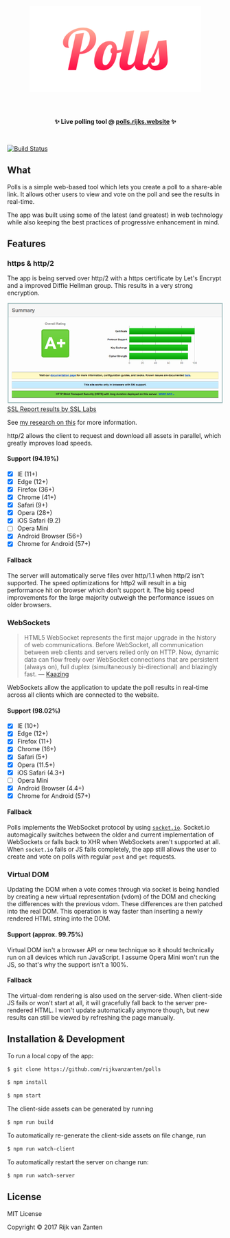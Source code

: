 <h1 align="center">
	<img width="400" src="media/polls.svg" alt="Awesome">
	<br>
	<br>
</h1>

<p align="center">
	<b>✨ Live polling tool @ <a href="https://polls.rijks.website">polls.rijks.website</a> ✨</b>
</p>

<br>

[![Build Status](https://semaphoreci.com/api/v1/rijkvanzanten/polls/branches/master/shields_badge.svg)](https://semaphoreci.com/rijkvanzanten/polls)

## What
Polls is a simple web-based tool which lets you create a poll to a share-able link. It allows other users to view and vote on the poll and see the results in real-time.

The app was built using some of the latest (and greatest) in web technology while also keeping the best practices of progressive enhancement in mind.

## Features
### https & http/2
The app is being served over http/2 with a https certificate by Let's Encrypt and a improved Diffie Hellman group. This results in a very strong encryption.

![SSL Report by SSL Labs](media/ssl-report.png)  
[SSL Report results by SSL Labs](https://www.ssllabs.com/ssltest/analyze.html?d=polls.rijks.website)

See [my research on this](https://github.com/rijkvanzanten/misofome/wiki/Rijks-POC) for more information.

http/2 allows the client to request and download all assets in parallel, which greatly improves load speeds.

#### Support (94.19%)
-  [x] IE (11+)
-  [x] Edge (12+)
-  [x] Firefox (36+)
-  [x] Chrome (41+)
-  [x] Safari (9+)
-  [x] Opera (28+)
-  [x] iOS Safari (9.2)
-  [ ] Opera Mini
-  [x] Android Browser (56+)
-  [x] Chrome for Android (57+)

#### Fallback
The server will automatically serve files over http/1.1 when http/2 isn't supported. The speed optimizations for http2 will result in a big performance hit on browser which don't support it. The big speed improvements for the large majority outweigh the performance issues on older browsers.


### WebSockets
> HTML5 WebSocket represents the first major upgrade in the history of web communications. Before WebSocket, all communication between web clients and servers relied only on HTTP. Now, dynamic data can flow freely over WebSocket connections that are persistent (always on), full duplex (simultaneously bi-directional) and blazingly fast.
— [Kaazing](https://kaazing.com/websocket/)

WebSockets allow the application to update the poll results in real-time across all clients which are connected to the website.

#### Support (98.02%)
-  [x] IE (10+)
-  [x] Edge (12+)
-  [x] Firefox (11+)
-  [x] Chrome (16+)
-  [x] Safari (5+)
-  [x] Opera (11.5+)
-  [x] iOS Safari (4.3+)
-  [ ] Opera Mini
-  [x] Android Browser (4.4+)
-  [x] Chrome for Android (57+)

#### Fallback
Polls implements the WebSocket protocol by using [`socket.io`](http://socket.io). Socket.io automagically switches between the older and current implementation of WebSockets or falls back to XHR when WebSockets aren't supported at all.  
When `socket.io` fails or JS fails completely, the app still allows the user to create and vote on polls with regular `post` and `get` requests.

### Virtual DOM
Updating the DOM when a vote comes through via socket is being handled by creating a new virtual representation (vdom) of the DOM and checking the differences with the previous vdom. These differences are then patched into the real DOM. This operation is way faster than inserting a newly rendered HTML string into the DOM.

#### Support (approx. 99.75%)
Virtual DOM isn't a browser API or new technique so it should technically run on all devices which run JavaScript. I assume Opera Mini won't run the JS, so that's why the support isn't a 100%.

#### Fallback
The virtual-dom rendering is also used on the server-side. When client-side JS fails or won't start at all, it will gracefully fall back to the server pre-rendered HTML. I won't update automatically anymore though, but new results can still be viewed by refreshing the page manually.

## Installation & Development
To run a local copy of the app:  

```bash
$ git clone https://github.com/rijkvanzanten/polls
```

```bash
$ npm install
```

```bash
$ npm start
```

The client-side assets can be generated by running
```bash
$ npm run build
```

To automatically re-generate the client-side assets on file change, run
```bash
$ npm run watch-client
```

To automatically restart the server on change run:
```bash
$ npm run watch-server
```

## License
MIT License

Copyright &copy; 2017 Rijk van Zanten
